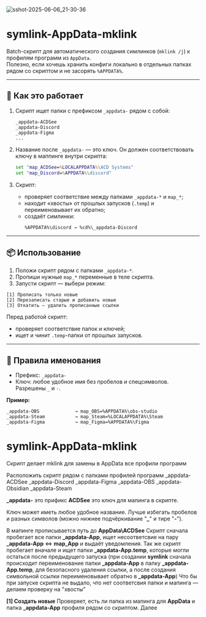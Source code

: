 ![sshot-2025-06-06_21-30-36](https://github.com/user-attachments/assets/54846355-7b21-4700-a5f8-cab2e94025d8)

# symlink-AppData-mklink

Batch-скрипт для автоматического создания симлинков (`mklink /j`) к профилям программ из `AppData`.  
Полезно, если хочешь хранить конфиги локально в отдельных папках рядом со скриптом и не засорять `%APPDATA%`.

---

## 🔧 Как это работает

1. Скрипт ищет папки с префиксом `_appdata-` рядом с собой:
   ```
   _appdata-ACDSee
   _appdata-Discord
   _appdata-Figma
   ...
   ```

2. Название после `_appdata-` — это ключ. Он должен соответствовать ключу в маппинге внутри скрипта:
   ```bat
   set "map_ACDSee=%LOCALAPPDATA%\ACD Systems"
   set "map_Discord=%APPDATA%\discord"
   ```

3. Скрипт:
   - проверяет соответствие между папками `_appdata-*` и `map_*`;
   - находит «хвосты» от прошлых запусков (`.temp`) и переименовывает их обратно;
   - создаёт симлинки:
     ```
     %APPDATA%\discord → %cd%\_appdata-Discord
     ```

---

## 📦 Использование

1. Положи скрипт рядом с папками `_appdata-*`.
2. Пропиши нужные `map_*` переменные в теле скрипта.
3. Запусти скрипт — выбери режим:

```
[1] Прописать только новые
[2] Перезаписать старые и добавить новые
[3] Откатить — удалить прописанные ссылки
```

Перед работой скрипт:
- проверяет соответствие папок и ключей;
- ищет и чинит `.temp`-папки от прошлых запусков.

---

## 📛 Правила именования

- Префикс: `_appdata-`
- Ключ: любое удобное имя без пробелов и спецсимволов. Разрешены `_` и `-`.

**Пример:**
```
_appdata-OBS             → map_OBS=%APPDATA%\obs-studio
_appdata-Steam           → map_Steam=%LOCALAPPDATA%\Steam
_appdata-Figma           → map_Figma=%APPDATA%\Figma
```

















# symlink-AppData-mklink
Скрипт делает mklink для замены в AppData все профили программ

Расположить скрипт рядом с папками профилей программ
_appdata-ACDSee
_appdata-Discord
_appdata-Figma
_appdata-OBS
_appdata-Obsidian
_appdata-Steam

**_appdata-** это прификс
**ACDSee** это ключ для мапинга в скрипте.

Ключ может иметь любое удобное название. 
Лучше избегать пробелов и разных символов (можно нижнее подчёркивание "**_**" и тире "**-**").

В мапинге прописывается путь до **AppData\ACDSee**
Скрипт сначала пробегает все папки **_appdata-App**, ищет несоответсвие на пару **_appdata-App** <=> **map_App** и выдаёт уведомления.
Так же скрипт пробегает вначале и ищет папки **_appdata-App.temp**, которые могли остаться после предыдущего запуска
(при создании **symlink** сначала происходит переименование папки **_appdata-App** в папку **_appdata-App.temp**, для безопасного удаления ссылки, а после создания символьной ссылки переименовывает обратно в **_appdata-App**)
Что бы при запуске скрипта не выдало, что нет соответсвия папки и мапинга — делаем проверку на "хвосты"



**[1] Создать новые**
Проверяет, есть ли папка из мапинга для **AppData** и папка **_appdata-App** профиля рядом со скриптом.
Далее 



